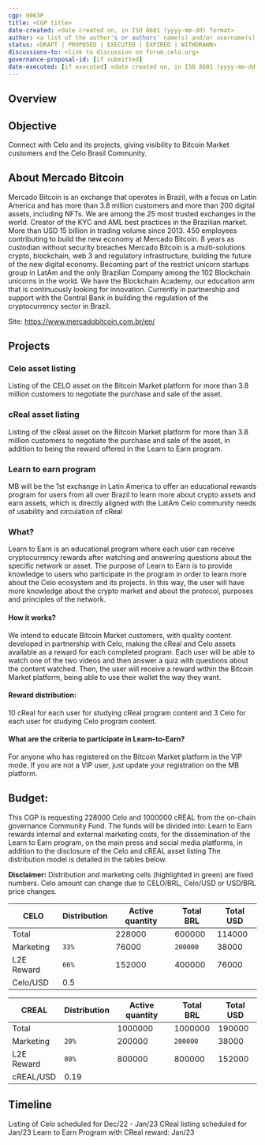 ```yaml
---
cgp: 0063P
title: <CGP title>
date-created: <date created on, in ISO 8601 (yyyy-mm-dd) format>
author: <a list of the author's or authors' name(s) and/or username(s), or name(s) and email(s), e.g. (use with the parentheses or triangular brackets): FirstName LastName (@GitHubUsername), FirstName LastName <foo@bar.com>, FirstName (@GitHubUsername) and GitHubUsername (@GitHubUsername)>
status: <DRAFT | PROPOSED | EXECUTED | EXPIRED | WITHDRAWN>
discussions-to: <link to discussion on forum.celo.org>
governance-proposal-id: [if submitted]
date-executed: [if executed] <date created on, in ISO 8601 (yyyy-mm-dd) format>
---
```

## Overview




## Objective
Connect with Celo and its projects, giving visibility to Bitcoin Market customers and the Celo Brasil Community.

## About Mercado Bitcoin 
Mercado Bitcoin is an exchange that operates in Brazil, with a focus on Latin America and has more than 3.8 million customers and more than 200 digital assets, including NFTs.
We are among the 25 most trusted exchanges in the world. 
Creator of the KYC and AML best practices in the Brazilian market.
More than  USD 15 billion in trading volume since 2013.
450  employees contributing to build the new economy at Mercado Bitcoin.
8 years as custodian without security breaches
Mercado Bitcoin is a multi-solutions crypto, blockchain, web 3 and regulatory infrastructure, building the future of the new digital economy.
Becoming part of the restrict unicorn startups group in LatAm and the only Brazilian Company among the 102  Blockchain unicorns in the world.
We have the Blockchain Academy, our education arm that is continuously looking for innovation.
Currently in partnership and support with the Central Bank in building the regulation of the cryptocurrency sector in Brazil.

Site: https://www.mercadobitcoin.com.br/en/

## Projects
### Celo asset listing
Listing of the CELO asset on the Bitcoin Market platform for more than 3.8 million customers to negotiate the purchase and sale of the asset.

### cReal asset listing
Listing of the cReal asset on the Bitcoin Market platform for more than 3.8 million customers to negotiate the purchase and sale of the asset, in addition to being the reward offered in the Learn to Earn program.

### Learn to earn program
MB will be the 1st exchange in Latin America to offer an educational rewards program for users from all over Brazil to learn more about crypto assets and earn assets, which is directly aligned with the LatAm Celo community needs of usability and circulation of cReal

### What?
Learn to Earn is an educational program where each user can receive cryptocurrency rewards after watching and answering questions about the specific network or asset. The purpose of Learn to Earn is to provide knowledge to users who participate in the program in order to learn more about the Celo ecosystem and its projects. In this way, the user will have more knowledge about the crypto market and about the protocol, purposes and principles of the network. 

#### How it works?
We intend to educate Bitcoin Market customers, with quality content developed in partnership with Celo, making the cReal and Celo assets available as a reward for each completed program.
Each user will be able to watch one of the two videos and then answer a quiz with questions about the content watched.
Then, the user will receive a reward within the Bitcoin Market platform, being able to use their wallet the way they want.

#### Reward distribution:
10 cReal for each user for studying cReal program content and 3 Celo for each user for studying  Celo program content.



#### What are the criteria to participate in Learn-to-Earn?
For anyone who has registered on the Bitcoin Market platform in the VIP mode. If you are not a VIP user, just update your registration on the MB platform.


## Budget:
This CGP is requesting 228000 Celo and 1000000 cREAL  from the on-chain governance Community Fund.
The funds will be divided into: 
 Learn to Earn rewards
 internal and external marketing costs, for the dissemination of the Learn to Earn program, on the main press and social media platforms, in addition to the disclosure of the Celo and cREAL  asset listing
The distribution model is detailed in the tables below.

**Disclaimer:** Distribution and marketing cells (highlighted in green) are fixed numbers. Celo amount can change due to CELO/BRL, Celo/USD or USD/BRL price changes.



| CELO         | Distribution | Active quantity | Total BRL| Total USD |
|--------------|--------------|-----------------|-----------|------------|
| Total        |              | 228000          | 600000 |          114000  |
| Marketing  | `33%`       | 76000     | `200000`  |     38000       |
| L2E Reward   | `66%`       | 152000     | 400000  |    76000        |
| Celo/USD     | 0.5         |                 |           |            |

| CREAL        | Distribution | Active quantity | Total BRL | Total USD |
|--------------|--------------|-----------------|-----------|------------|
| Total        |              | 1000000         | 1000000 |      190000      |
| Marketing  | `20%`       | 200000     | `200000`  |      38000      |
| L2E Reward   | `80%`       | 800000     | 800000 |     152000       |
| cREAL/USD    | 0.19       |                 |           |            |

## Timeline
Listing of Celo scheduled for Dec/22 - Jan/23
CReal listing scheduled for Jan/23
Learn to Earn Program with CReal reward: Jan/23
